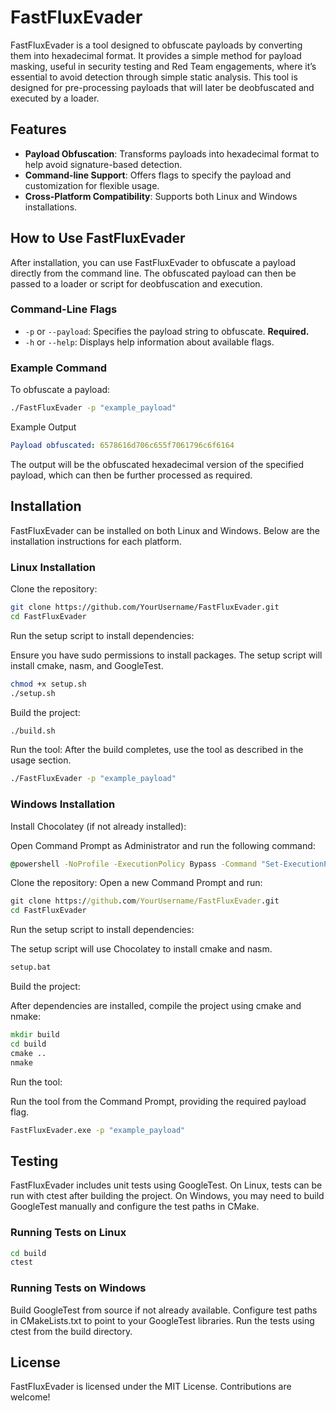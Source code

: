 # FastFluxEvader

FastFluxEvader is a tool designed to obfuscate payloads by converting them into hexadecimal format. It provides a simple method for payload masking, useful in security testing and Red Team engagements, where it’s essential to avoid detection through simple static analysis. This tool is designed for pre-processing payloads that will later be deobfuscated and executed by a loader.

## Features

- **Payload Obfuscation**: Transforms payloads into hexadecimal format to help avoid signature-based detection.
- **Command-line Support**: Offers flags to specify the payload and customization for flexible usage.
- **Cross-Platform Compatibility**: Supports both Linux and Windows installations.

## How to Use FastFluxEvader

After installation, you can use FastFluxEvader to obfuscate a payload directly from the command line. The obfuscated payload can then be passed to a loader or script for deobfuscation and execution.

### Command-Line Flags

- `-p` or `--payload`: Specifies the payload string to obfuscate. **Required.**
- `-h` or `--help`: Displays help information about available flags.

### Example Command

To obfuscate a payload:
```bash
./FastFluxEvader -p "example_payload"
```
Example Output
```yaml
Payload obfuscated: 6578616d706c655f7061796c6f6164
```
The output will be the obfuscated hexadecimal version of the specified payload, which can then be further processed as required.

## Installation
FastFluxEvader can be installed on both Linux and Windows. Below are the installation instructions for each platform.

### Linux Installation
Clone the repository:

```bash
git clone https://github.com/YourUsername/FastFluxEvader.git
cd FastFluxEvader
```
Run the setup script to install dependencies:

Ensure you have sudo permissions to install packages.
The setup script will install cmake, nasm, and GoogleTest.
```bash
chmod +x setup.sh
./setup.sh
```
Build the project:

```bash
./build.sh
```
 Run the tool:
After the build completes, use the tool as described in the usage section.
```bash
./FastFluxEvader -p "example_payload"
```
### Windows Installation
Install Chocolatey (if not already installed):

Open Command Prompt as Administrator and run the following command:

```cmd
@powershell -NoProfile -ExecutionPolicy Bypass -Command "Set-ExecutionPolicy Bypass -Scope Process; [System.Net.ServicePointManager]::SecurityProtocol = [System.Net.SecurityProtocolType]::Tls12; Invoke-Expression ((New-Object System.Net.WebClient).DownloadString('https://community.chocolatey.org/install.ps1'))" && SET "PATH=%PATH%;%ALLUSERSPROFILE%\chocolatey\bin"
```
Clone the repository:
Open a new Command Prompt and run:

```cmd
git clone https://github.com/YourUsername/FastFluxEvader.git
cd FastFluxEvader
```
Run the setup script to install dependencies:

The setup script will use Chocolatey to install cmake and nasm.
```cmd
setup.bat
```
Build the project:

After dependencies are installed, compile the project using cmake and nmake:

```cmd
mkdir build
cd build
cmake ..
nmake
```
Run the tool:

Run the tool from the Command Prompt, providing the required payload flag.

```cmd
FastFluxEvader.exe -p "example_payload"
```
## Testing
FastFluxEvader includes unit tests using GoogleTest. On Linux, tests can be run with ctest after building the project. On Windows, you may need to build GoogleTest manually and configure the test paths in CMake.

### Running Tests on Linux
```bash
cd build
ctest
```
### Running Tests on Windows
Build GoogleTest from source if not already available.
Configure test paths in CMakeLists.txt to point to your GoogleTest libraries.
Run the tests using ctest from the build directory.
## License
FastFluxEvader is licensed under the MIT License. Contributions are welcome!
